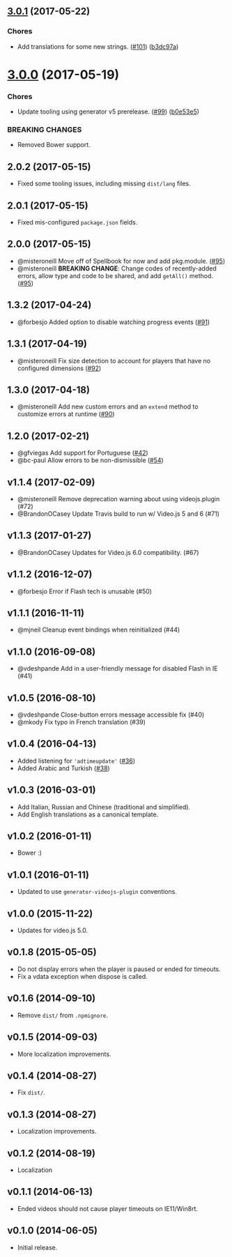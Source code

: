 <a name="3.0.1"></a>
## [3.0.1](https://github.com/brightcove/videojs-errors/compare/v3.0.0...v3.0.1) (2017-05-22)

### Chores

* Add translations for some new strings. ([#101](https://github.com/brightcove/videojs-errors/issues/101)) ([b3dc97a](https://github.com/brightcove/videojs-errors/commit/b3dc97a))

<a name="3.0.0"></a>
# [3.0.0](https://github.com/brightcove/videojs-errors/compare/v1.0.0...v3.0.0) (2017-05-19)

### Chores

* Update tooling using generator v5 prerelease. ([#99](https://github.com/brightcove/videojs-errors/issues/99)) ([b0e53e5](https://github.com/brightcove/videojs-errors/commit/b0e53e5))

### BREAKING CHANGES

* Removed Bower support.

## 2.0.2 (2017-05-15)
* Fixed some tooling issues, including missing `dist/lang` files.

## 2.0.1 (2017-05-15)
* Fixed mis-configured `package.json` fields.

## 2.0.0 (2017-05-15)
* @misteroneill Move off of Spellbook for now and add pkg.module. ([#95](https://github.com/brightcove/videojs-errors/pull/95))
* @misteroneill __BREAKING CHANGE__: Change codes of recently-added errors, allow type and code to be shared, and add `getAll()` method. ([#95](https://github.com/brightcove/videojs-errors/pull/95))

## 1.3.2 (2017-04-24)
* @forbesjo Added option to disable watching progress events ([#91](https://github.com/brightcove/videojs-errors/pull/91))

## 1.3.1 (2017-04-19)
* @misteroneill Fix size detection to account for players that have no configured dimensions ([#92](https://github.com/brightcove/videojs-errors/pull/92))

## 1.3.0 (2017-04-18)
* @misteroneill Add new custom errors and an `extend` method to customize errors at runtime ([#90](https://github.com/brightcove/videojs-errors/pull/90))

## 1.2.0 (2017-02-21)
* @gfviegas Add support for Portuguese ([#42](https://github.com/brightcove/videojs-errors/pull/42))
* @bc-paul Allow errors to be non-dismissible ([#54](https://github.com/brightcove/videojs-errors/pull/54))

## v1.1.4 (2017-02-09)
* @misteroneill Remove deprecation warning about using videojs.plugin (#72)
* @BrandonOCasey Update Travis build to run w/ Video.js 5 and 6 (#71)

## v1.1.3 (2017-01-27)
* @BrandonOCasey Updates for Video.js 6.0 compatibility. (#67)

## v1.1.2 (2016-12-07)
* @forbesjo Error if Flash tech is unusable (#50)

## v1.1.1 (2016-11-11)
* @mjneil Cleanup event bindings when reinitialized (#44)

## v1.1.0 (2016-09-08)
* @vdeshpande Add in a user-friendly message for disabled Flash in IE (#41)

## v1.0.5 (2016-08-10)
* @vdeshpande Close-button errors message accessible fix (#40)
* @mkody Fix typo in French translation (#39)

## v1.0.4 (2016-04-13)
* Added listening for `'adtimeupdate'` ([#36](https://github.com/brightcove/videojs-errors/pull/36))
* Added Arabic and Turkish ([#38](https://github.com/brightcove/videojs-errors/pull/38))

## v1.0.3 (2016-03-01)
* Add Italian, Russian and Chinese (traditional and simplified).
* Add English translations as a canonical template.

## v1.0.2 (2016-01-11)
* Bower :)

## v1.0.1 (2016-01-11)
* Updated to use `generator-videojs-plugin` conventions.

## v1.0.0 (2015-11-22)
* Updates for video.js 5.0.

## v0.1.8 (2015-05-05)
* Do not display errors when the player is paused or ended for timeouts.
* Fix a vdata exception when dispose is called.

## v0.1.6 (2014-09-10)
* Remove `dist/` from `.npmignore`.

## v0.1.5 (2014-09-03)
* More localization improvements.

## v0.1.4 (2014-08-27)
* Fix `dist/`.

## v0.1.3 (2014-08-27)
* Localization improvements.

## v0.1.2 (2014-08-19)
* Localization

## v0.1.1 (2014-06-13)
* Ended videos should not cause player timeouts on IE11/Win8rt.

## v0.1.0 (2014-06-05)
* Initial release.

